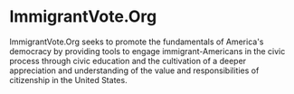 ImmigrantVote.Org
=================

ImmigrantVote.Org seeks to promote the fundamentals of America's democracy by providing tools to engage immigrant-Americans in the civic process through civic education and the cultivation of a deeper appreciation and understanding of the value and responsibilities of citizenship in the United States. 
